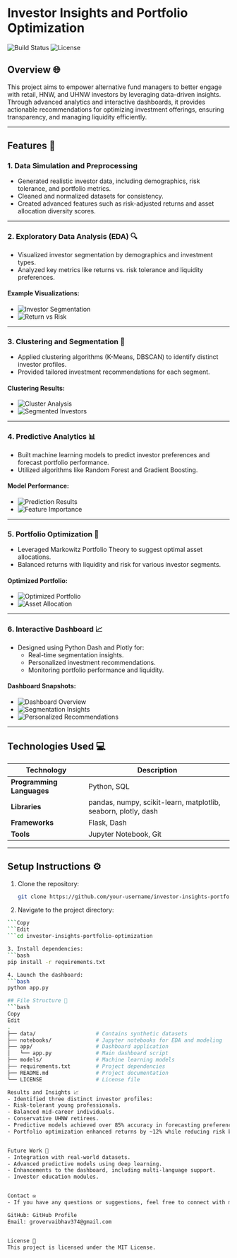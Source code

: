 # Investor Insights and Portfolio Optimization

![Build Status](https://img.shields.io/badge/Build-Passing-brightgreen) ![License](https://img.shields.io/badge/License-MIT-blue)

## **Overview** 🌐
This project aims to empower alternative fund managers to better engage with retail, HNW, and UHNW investors by leveraging data-driven insights. Through advanced analytics and interactive dashboards, it provides actionable recommendations for optimizing investment offerings, ensuring transparency, and managing liquidity efficiently.

---

## **Features** 🌟

### **1. Data Simulation and Preprocessing** 
- Generated realistic investor data, including demographics, risk tolerance, and portfolio metrics.
- Cleaned and normalized datasets for consistency.
- Created advanced features such as risk-adjusted returns and asset allocation diversity scores.

---

### **2. Exploratory Data Analysis (EDA)** 🔍
- Visualized investor segmentation by demographics and investment types.
- Analyzed key metrics like returns vs. risk tolerance and liquidity preferences.

#### Example Visualizations:
- ![Investor Segmentation](https://github.com/user-attachments/assets/419acd87-cd63-4b5b-be45-1a87244bf342)
- ![Return vs Risk](https://github.com/user-attachments/assets/38e08825-8810-4036-8390-0266b723087d)

---

### **3. Clustering and Segmentation** 🧠
- Applied clustering algorithms (K-Means, DBSCAN) to identify distinct investor profiles.
- Provided tailored investment recommendations for each segment.

#### Clustering Results:
- ![Cluster Analysis](https://github.com/user-attachments/assets/ec2e924d-a6a4-492f-8ca1-d5800631e6a5)
- ![Segmented Investors](https://github.com/user-attachments/assets/20b76882-324f-4676-8534-510c479cb91e)

---

### **4. Predictive Analytics** 📊
- Built machine learning models to predict investor preferences and forecast portfolio performance.
- Utilized algorithms like Random Forest and Gradient Boosting.

#### Model Performance:
- ![Prediction Results](https://github.com/user-attachments/assets/bc0d7d8d-9590-45d8-b3cc-f67a80bc6d52)
- ![Feature Importance](https://github.com/user-attachments/assets/672af9a4-c8b5-4119-af39-cc309c8ebfc6)

---

### **5. Portfolio Optimization** 💼
- Leveraged Markowitz Portfolio Theory to suggest optimal asset allocations.
- Balanced returns with liquidity and risk for various investor segments.

#### Optimized Portfolio:
- ![Optimized Portfolio](https://github.com/user-attachments/assets/6b823f82-fe88-494c-b37e-e95bdbbcd735)
- ![Asset Allocation](https://github.com/user-attachments/assets/bd6fe5bc-c5bf-48b2-b4d3-370523b34f1b)

---

### **6. Interactive Dashboard** 📈
- Designed using Python Dash and Plotly for:
  - Real-time segmentation insights.
  - Personalized investment recommendations.
  - Monitoring portfolio performance and liquidity.

#### Dashboard Snapshots:
- ![Dashboard Overview](https://github.com/user-attachments/assets/046efddf-d378-485d-9a29-12ea5e191c1d)
- ![Segmentation Insights](https://github.com/user-attachments/assets/7a879870-8d0e-4252-9c4d-06d359ef146d)
- ![Personalized Recommendations](https://github.com/user-attachments/assets/8857949f-7864-40dc-a483-e087861e706c)

---

## **Technologies Used** 💻
| Technology          | Description                                      |
|---------------------|--------------------------------------------------|
| **Programming Languages** | Python, SQL                                  |
| **Libraries**       | pandas, numpy, scikit-learn, matplotlib, seaborn, plotly, dash |
| **Frameworks**      | Flask, Dash                                      |
| **Tools**           | Jupyter Notebook, Git                           |

---

## **Setup Instructions** ⚙️
1. Clone the repository:
   ```bash
   git clone https://github.com/your-username/investor-insights-portfolio-optimization.git

2. Navigate to the project directory:
```bash
```Copy
```Edit
```cd investor-insights-portfolio-optimization

3. Install dependencies:
```bash
pip install -r requirements.txt

4. Launch the dashboard:
```bash
python app.py

## File Structure 📂
```bash
Copy
Edit
.
├── data/                   # Contains synthetic datasets
├── notebooks/              # Jupyter notebooks for EDA and modeling
├── app/                    # Dashboard application
│   └── app.py              # Main dashboard script
├── models/                 # Machine learning models
├── requirements.txt        # Project dependencies
├── README.md               # Project documentation
└── LICENSE                 # License file

Results and Insights 📈
- Identified three distinct investor profiles:
- Risk-tolerant young professionals.
- Balanced mid-career individuals.
- Conservative UHNW retirees.
- Predictive models achieved over 85% accuracy in forecasting preferences.
- Portfolio optimization enhanced returns by ~12% while reducing risk by ~8%.


Future Work 🚀
- Integration with real-world datasets.
- Advanced predictive models using deep learning.
- Enhancements to the dashboard, including multi-language support.
- Investor education modules.


Contact ✉️
- If you have any questions or suggestions, feel free to connect with me:

GitHub: GitHub Profile
Email: grovervaibhav374@gmail.com


License 📜
This project is licensed under the MIT License.










